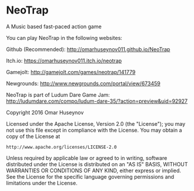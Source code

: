 # NeoTrap
A Music based fast-paced action game

You can play NeoTrap in the following websites:

Github (Recommended): http://omarhuseynov011.github.io/NeoTrap

Itch.io: https://omarhuseynov011.itch.io/neotrap

Gamejolt: http://gamejolt.com/games/neotrap/141779

Newgrounds: http://www.newgrounds.com/portal/view/673459

NeoTrap is part of Ludum Dare Game Jam: http://ludumdare.com/compo/ludum-dare-35/?action=preview&uid=92927

Copyright 2016 Omar Huseynov

Licensed under the Apache License, Version 2.0 (the "License");
you may not use this file except in compliance with the License.
You may obtain a copy of the License at

    http://www.apache.org/licenses/LICENSE-2.0

Unless required by applicable law or agreed to in writing, software
distributed under the License is distributed on an "AS IS" BASIS,
WITHOUT WARRANTIES OR CONDITIONS OF ANY KIND, either express or implied.
See the License for the specific language governing permissions and
limitations under the License.
